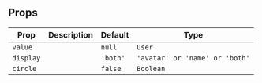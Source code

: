 ## Props

| Prop      | Description | Default  | Type                           |
| --------- | ----------- | -------- | ------------------------------ |
| `value`   |             | `null`   | `User`                         |
| `display` |             | `'both'` | `'avatar' or 'name' or 'both'` |
| `circle`  |             | `false`  | `Boolean`                      |
